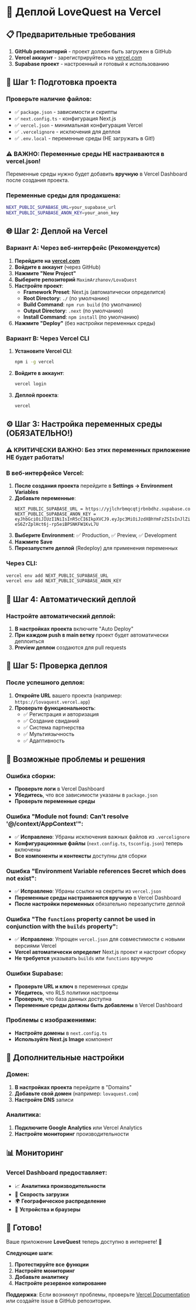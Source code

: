 # 🚀 Деплой LoveQuest на Vercel

## 📋 Предварительные требования

1. **GitHub репозиторий** - проект должен быть загружен в GitHub
2. **Vercel аккаунт** - зарегистрируйтесь на [vercel.com](https://vercel.com)
3. **Supabase проект** - настроенный и готовый к использованию

## 🔧 Шаг 1: Подготовка проекта

### Проверьте наличие файлов:
- ✅ `package.json` - зависимости и скрипты
- ✅ `next.config.ts` - конфигурация Next.js
- ✅ `vercel.json` - минимальная конфигурация Vercel
- ✅ `.vercelignore` - исключения для деплоя
- ✅ `.env.local` - переменные среды (НЕ загружать в Git!)

### ⚠️ **ВАЖНО**: Переменные среды НЕ настраиваются в vercel.json!
Переменные среды нужно будет добавить **вручную** в Vercel Dashboard после создания проекта.

### Переменные среды для продакшена:
```bash
NEXT_PUBLIC_SUPABASE_URL=your_supabase_url
NEXT_PUBLIC_SUPABASE_ANON_KEY=your_anon_key
```

## 🌐 Шаг 2: Деплой на Vercel

### Вариант A: Через веб-интерфейс (Рекомендуется)

1. **Перейдите на [vercel.com](https://vercel.com)**
2. **Войдите в аккаунт** (через GitHub)
3. **Нажмите "New Project"**
4. **Выберите репозиторий** `MaximArzhanov/LovaQuest`
5. **Настройте проект**:
   - **Framework Preset**: Next.js (автоматически определится)
   - **Root Directory**: `./` (по умолчанию)
   - **Build Command**: `npm run build` (по умолчанию)
   - **Output Directory**: `.next` (по умолчанию)
   - **Install Command**: `npm install` (по умолчанию)
6. **Нажмите "Deploy"** (без настройки переменных среды)

### Вариант B: Через Vercel CLI

1. **Установите Vercel CLI**:
   ```bash
   npm i -g vercel
   ```

2. **Войдите в аккаунт**:
   ```bash
   vercel login
   ```

3. **Деплой проекта**:
   ```bash
   vercel
   ```

## ⚙️ Шаг 3: Настройка переменных среды (ОБЯЗАТЕЛЬНО!)

### ⚠️ **КРИТИЧЕСКИ ВАЖНО**: Без этих переменных приложение НЕ будет работать!

### В веб-интерфейсе Vercel:
1. **После создания проекта** перейдите в **Settings → Environment Variables**
2. **Добавьте переменные**:
   ```
   NEXT_PUBLIC_SUPABASE_URL = https://yjlchrbmqcqtjrbnbdhz.supabase.co
   NEXT_PUBLIC_SUPABASE_ANON_KEY = eyJhbGciOiJIUzI1NiIsInR5cCI6IkpXVCJ9.eyJpc3MiOiJzdXBhYmFzZSIsInJlZiI6InlqbGNocmJtcWNxdGpyYm5iZGh6Iiwicm9sZSI6ImFub24iLCJpYXQiOjE3NTUxODg4NTUsImV4cCI6MjA3MDc2NDg1NX0.7T5_kwTEIe-eS6ZrZplHct6j-rp5eiBPSNKFW1KvL7U
   ```
3. **Выберите Environment**: ✅ Production, ✅ Preview, ✅ Development
4. **Нажмите Save**
5. **Перезапустите деплой** (Redeploy) для применения переменных

### Через CLI:
```bash
vercel env add NEXT_PUBLIC_SUPABASE_URL
vercel env add NEXT_PUBLIC_SUPABASE_ANON_KEY
```

## 🔄 Шаг 4: Автоматический деплой

### Настройте автоматический деплой:
1. **В настройках проекта** включите "Auto Deploy"
2. **При каждом push в main ветку** проект будет автоматически деплоиться
3. **Preview деплои** создаются для pull requests

## 📱 Шаг 5: Проверка деплоя

### После успешного деплоя:
1. **Откройте URL** вашего проекта (например: `https://lovaquest.vercel.app`)
2. **Проверьте функциональность**:
   - ✅ Регистрация и авторизация
   - ✅ Создание свиданий
   - ✅ Система партнерства
   - ✅ Мультиязычность
   - ✅ Адаптивность

## 🚨 Возможные проблемы и решения

### Ошибка сборки:
- **Проверьте логи** в Vercel Dashboard
- **Убедитесь**, что все зависимости указаны в `package.json`
- **Проверьте переменные среды**

### Ошибка "Module not found: Can't resolve '@/context/AppContext'":
- ✅ **Исправлено**: Убраны исключения важных файлов из `.vercelignore`
- **Конфигурационные файлы** (`next.config.ts`, `tsconfig.json`) теперь включены
- **Все компоненты и контексты** доступны для сборки

### Ошибка "Environment Variable references Secret which does not exist":
- ✅ **Исправлено**: Убраны ссылки на секреты из `vercel.json`
- **Переменные среды настраиваются вручную** в Vercel Dashboard
- **После настройки переменных** обязательно перезапустите деплой

### Ошибка "The `functions` property cannot be used in conjunction with the `builds` property":
- ✅ **Исправлено**: Упрощен `vercel.json` для совместимости с новыми версиями Vercel
- **Vercel автоматически определит** Next.js проект и настроит сборку
- **Не требуется** указывать `builds` или `functions` вручную

### Ошибки Supabase:
- **Проверьте URL и ключ** в переменных среды
- **Убедитесь**, что RLS политики настроены
- **Проверьте**, что база данных доступна
- **Переменные среды должны быть добавлены** в Vercel Dashboard

### Проблемы с изображениями:
- **Настройте домены** в `next.config.ts`
- **Используйте Next.js Image** компонент

## 🔧 Дополнительные настройки

### Домен:
1. **В настройках проекта** перейдите в "Domains"
2. **Добавьте свой домен** (например: `lovaquest.com`)
3. **Настройте DNS** записи

### Аналитика:
1. **Подключите Google Analytics** или Vercel Analytics
2. **Настройте мониторинг** производительности

## 📊 Мониторинг

### Vercel Dashboard предоставляет:
- 📈 **Аналитика производительности**
- 🚀 **Скорость загрузки**
- 🌍 **Географическое распределение**
- 📱 **Устройства и браузеры**

## 🎯 Готово!

Ваше приложение **LoveQuest** теперь доступно в интернете! 🎉

**Следующие шаги**:
1. **Протестируйте все функции**
2. **Настройте мониторинг**
3. **Добавьте аналитику**
4. **Настройте резервное копирование**

**Поддержка**: Если возникнут проблемы, проверьте [Vercel Documentation](https://vercel.com/docs) или создайте issue в GitHub репозитории.
